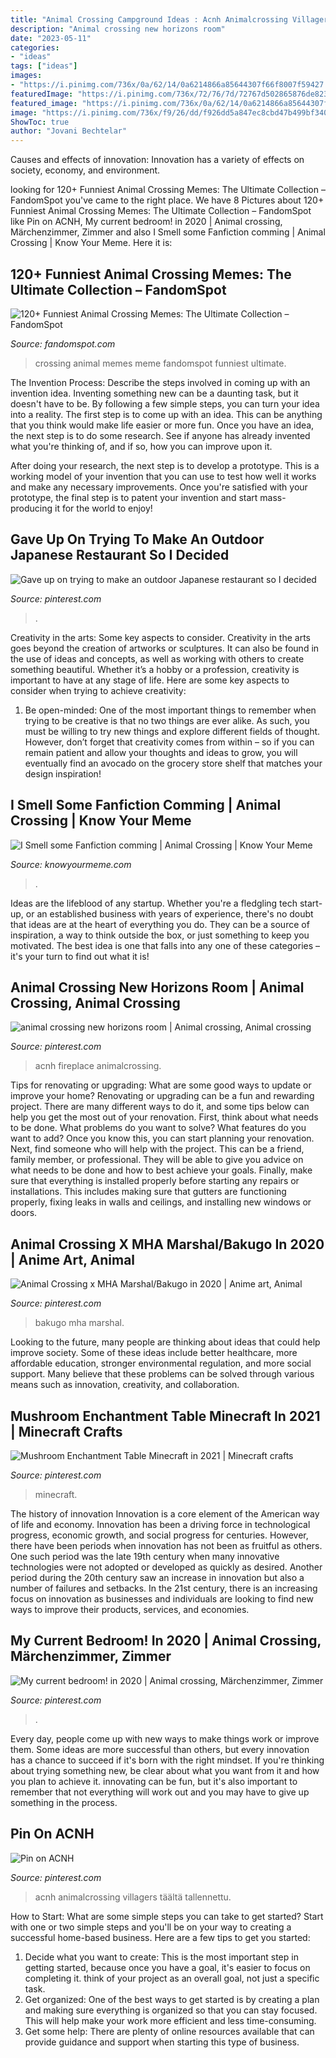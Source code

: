 ```yaml
---
title: "Animal Crossing Campground Ideas : Acnh Animalcrossing Villagers Täältä Tallennettu"
description: "Animal crossing new horizons room"
date: "2023-05-11"
categories:
- "ideas"
tags: ["ideas"]
images:
- "https://i.pinimg.com/736x/0a/62/14/0a6214866a85644307f66f8007f59427.jpg"
featuredImage: "https://i.pinimg.com/736x/72/76/7d/72767d502865876de8231086bcf79cc1.jpg"
featured_image: "https://i.pinimg.com/736x/0a/62/14/0a6214866a85644307f66f8007f59427.jpg"
image: "https://i.pinimg.com/736x/f9/26/dd/f926dd5a847ec8cbd47b499bf340cdb9.jpg"
ShowToc: true
author: "Jovani Bechtelar"
---
```



Causes and effects of innovation:
Innovation has a variety of effects on society, economy, and environment.

	

		
looking for 120+ Funniest Animal Crossing Memes: The Ultimate Collection – FandomSpot you've came to the right place. We have 8 Pictures about 120+ Funniest Animal Crossing Memes: The Ultimate Collection – FandomSpot like Pin on ACNH, My current bedroom! in 2020 | Animal crossing, Märchenzimmer, Zimmer and also I Smell some Fanfiction comming | Animal Crossing | Know Your Meme. Here it is:
		
    
## 120+ Funniest Animal Crossing Memes: The Ultimate Collection – FandomSpot

<img loading=lazy src="https://static.fandomspot.com/images/05/6360/092-animal-crossing-meme.jpg" onerror="this.onerror=null;this.src='https://tse4.mm.bing.net/th?id=OIP.BKnk6MlKVuuzTAzV8fXHCwHaNL&amp;pid=15.1';" alt="120+ Funniest Animal Crossing Memes: The Ultimate Collection – FandomSpot">

_Source: fandomspot.com_

>crossing animal memes meme fandomspot funniest ultimate. 

	

The Invention Process: Describe the steps involved in coming up with an invention idea.
Inventing something new can be a daunting task, but it doesn't have to be. By following a few simple steps, you can turn your idea into a reality.
The first step is to come up with an idea. This can be anything that you think would make life easier or more fun. Once you have an idea, the next step is to do some research. See if anyone has already invented what you're thinking of, and if so, how you can improve upon it.

After doing your research, the next step is to develop a prototype. This is a working model of your invention that you can use to test how well it works and make any necessary improvements. Once you're satisfied with your prototype, the final step is to patent your invention and start mass-producing it for the world to enjoy!

    
## Gave Up On Trying To Make An Outdoor Japanese Restaurant So I Decided

<img loading=lazy src="https://i.pinimg.com/736x/cd/52/f2/cd52f2a8b0cd07bdae469d73098d4bdd.jpg" onerror="this.onerror=null;this.src='https://tse2.mm.bing.net/th?id=OIP.GODJnd0szDUNkxT3Fo73NQHaEK&amp;pid=15.1';" alt="Gave up on trying to make an outdoor Japanese restaurant so I decided">

_Source: pinterest.com_

>. 

	

Creativity in the arts: Some key aspects to consider.
Creativity in the arts goes beyond the creation of artworks or sculptures. It can also be found in the use of ideas and concepts, as well as working with others to create something beautiful. Whether it’s a hobby or a profession, creativity is important to have at any stage of life. Here are some key aspects to consider when trying to achieve creativity: 
1) Be open-minded: One of the most important things to remember when trying to be creative is that no two things are ever alike. As such, you must be willing to try new things and explore different fields of thought. However, don’t forget that creativity comes from within – so if you can remain patient and allow your thoughts and ideas to grow, you will eventually find an avocado on the grocery store shelf that matches your design inspiration!

    
## I Smell Some Fanfiction Comming | Animal Crossing | Know Your Meme

<img loading=lazy src="http://i2.kym-cdn.com/photos/images/facebook/000/591/611/9d3.jpg" onerror="this.onerror=null;this.src='https://tse1.mm.bing.net/th?id=OIP.sjA-Wxq2RU2YO0q113gUCAHaF7&amp;pid=15.1';" alt="I Smell some Fanfiction comming | Animal Crossing | Know Your Meme">

_Source: knowyourmeme.com_

>. 

	

Ideas are the lifeblood of any startup. Whether you're a fledgling tech start-up, or an established business with years of experience, there's no doubt that ideas are at the heart of everything you do. They can be a source of inspiration, a way to think outside the box, or just something to keep you motivated. The best idea is one that falls into any one of these categories – it's your turn to find out what it is!

    
## Animal Crossing New Horizons Room | Animal Crossing, Animal Crossing

<img loading=lazy src="https://i.pinimg.com/736x/72/76/7d/72767d502865876de8231086bcf79cc1.jpg" onerror="this.onerror=null;this.src='https://tse3.mm.bing.net/th?id=OIP.so2v5WroxcYkWBUQunBJpQHaED&amp;pid=15.1';" alt="animal crossing new horizons room | Animal crossing, Animal crossing">

_Source: pinterest.com_

>acnh fireplace animalcrossing. 

	

Tips for renovating or upgrading: What are some good ways to update or improve your home?
Renovating or upgrading can be a fun and rewarding project. There are many different ways to do it, and some tips below can help you get the most out of your renovation. First, think about what needs to be done. What problems do you want to solve? What features do you want to add? Once you know this, you can start planning your renovation. Next, find someone who will help with the project. This can be a friend, family member, or professional. They will be able to give you advice on what needs to be done and how to best achieve your goals. Finally, make sure that everything is installed properly before starting any repairs or installations. This includes making sure that gutters are functioning properly, fixing leaks in walls and ceilings, and installing new windows or doors.

    
## Animal Crossing X MHA Marshal/Bakugo In 2020 | Anime Art, Animal

<img loading=lazy src="https://i.pinimg.com/736x/67/1a/72/671a728625b2fddc9f8882c9c09551ad.jpg" onerror="this.onerror=null;this.src='https://tse4.mm.bing.net/th?id=OIP._44pSt9V45GfsL983zzNXgHaJ3&amp;pid=15.1';" alt="Animal Crossing x MHA Marshal/Bakugo in 2020 | Anime art, Animal">

_Source: pinterest.com_

>bakugo mha marshal. 

	

Looking to the future, many people are thinking about ideas that could help improve society. Some of these ideas include better healthcare, more affordable education, stronger environmental regulation, and more social support. Many believe that these problems can be solved through various means such as innovation, creativity, and collaboration.

    
## Mushroom Enchantment Table Minecraft In 2021 | Minecraft Crafts

<img loading=lazy src="https://i.pinimg.com/736x/59/b1/2f/59b12f5004101fa32f89caac2be43650.jpg" onerror="this.onerror=null;this.src='https://tse2.mm.bing.net/th?id=OIP.VYX89p-IOKxVtOUGye5zigHaNc&amp;pid=15.1';" alt="Mushroom Enchantment Table Minecraft in 2021 | Minecraft crafts">

_Source: pinterest.com_

>minecraft. 

	

The history of innovation
Innovation is a core element of the American way of life and economy. Innovation has been a driving force in technological progress, economic growth, and social progress for centuries. However, there have been periods when innovation has not been as fruitful as others. One such period was the late 19th century when many innovative technologies were not adopted or developed as quickly as desired. Another period during the 20th century saw an increase in innovation but also a number of failures and setbacks. In the 21st century, there is an increasing focus on innovation as businesses and individuals are looking to find new ways to improve their products, services, and economies.

    
## My Current Bedroom! In 2020 | Animal Crossing, Märchenzimmer, Zimmer

<img loading=lazy src="https://i.pinimg.com/736x/0a/62/14/0a6214866a85644307f66f8007f59427.jpg" onerror="this.onerror=null;this.src='https://tse3.mm.bing.net/th?id=OIP.gpUsATfPLQU4mfiuk3uF1wHaEK&amp;pid=15.1';" alt="My current bedroom! in 2020 | Animal crossing, Märchenzimmer, Zimmer">

_Source: pinterest.com_

>. 

	

Every day, people come up with new ways to make things work or improve them. Some ideas are more successful than others, but every innovation has a chance to succeed if it's born with the right mindset. If you're thinking about trying something new, be clear about what you want from it and how you plan to achieve it. innovating can be fun, but it's also important to remember that not everything will work out and you may have to give up something in the process.

    
## Pin On ACNH

<img loading=lazy src="https://i.pinimg.com/736x/f9/26/dd/f926dd5a847ec8cbd47b499bf340cdb9.jpg" onerror="this.onerror=null;this.src='https://tse2.mm.bing.net/th?id=OIP.1eN-59rJtD8RU8b6SIuIxgHaHa&amp;pid=15.1';" alt="Pin on ACNH">

_Source: pinterest.com_

>acnh animalcrossing villagers täältä tallennettu. 

	

How to Start: What are some simple steps you can take to get started?
Start with one or two simple steps and you'll be on your way to creating a successful home-based business. Here are a few tips to get you started: 
1. Decide what you want to create: This is the most important step in getting started, because once you have a goal, it's easier to focus on completing it. think of your project as an overall goal, not just a specific task. 
2. Get organized: One of the best ways to get started is by creating a plan and making sure everything is organized so that you can stay focused. This will help make your work more efficient and less time-consuming. 
3. Get some help: There are plenty of online resources available that can provide guidance and support when starting this type of business.

